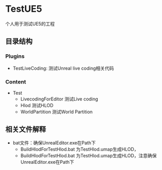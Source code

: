# TestUE5

个人用于测试UE5的工程

## 目录结构

### Plugins

- TestLiveCoding: 测试Unreal live coding相关代码

### Content

- Test
  - LivecodingForEditor 测试Live coding
  - Hlod 测试HLOD
  - WorldPartition 测试World Partition

## 相关文件解释

- bat文件：确保UnrealEditor.exe在Path下
  - BuildHlodForTestHlod.bat 为TestHlod.umap生成HLOD，
  - BuildHlodForTestHlod.bat 为TestHlod.umap生成HLOD，注意确保UnrealEditor.exe在Path下
